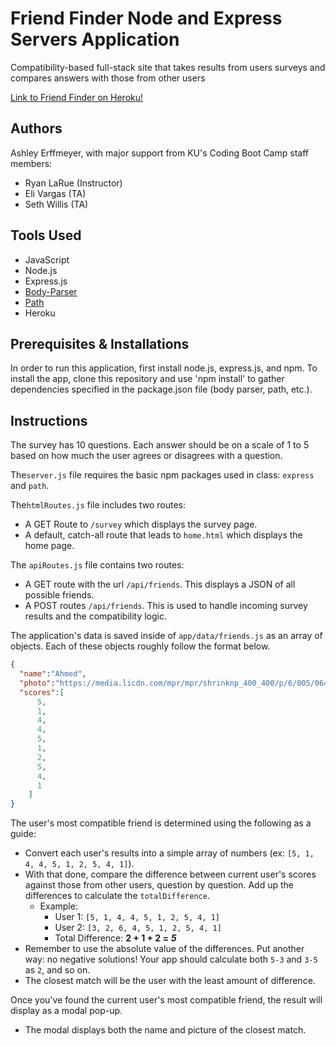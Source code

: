 # Friend Finder Node and Express Servers Application

Compatibility-based full-stack site that takes results from users surveys and compares answers with those from other users

[Link to Friend Finder on Heroku!](https://rocky-reef-72181.herokuapp.com/) 

## Authors
Ashley Erffmeyer, with major support from KU's Coding Boot Camp staff members:
* Ryan LaRue (Instructor)
* Eli Vargas (TA)
* Seth Willis (TA)

## Tools Used
* JavaScript
* Node.js
* Express.js
* [Body-Parser](https://www.npmjs.com/package/body-parser)
* [Path](https://www.npmjs.com/package/path)
* Heroku

## Prerequisites & Installations

In order to run this application, first install node.js, express.js, and npm. To install the app, clone this repository and use 'npm install' to gather dependencies specified in the package.json file (body parser, path, etc.).

## Instructions

The survey has 10 questions. Each answer should be on a scale of 1 to 5 based on how much the user agrees or disagrees with a question.

The`server.js` file requires the basic npm packages used in class: `express` and `path`.

The`htmlRoutes.js` file includes two routes:

   * A GET Route to `/survey` which displays the survey page.
   * A default, catch-all route that leads to `home.html` which displays the home page.

The `apiRoutes.js` file contains two routes:

   * A GET route with the url `/api/friends`. This displays a JSON of all possible friends.
   * A POST routes `/api/friends`. This is used to handle incoming survey results and the compatibility logic.

The application's data is saved inside of `app/data/friends.js` as an array of objects. Each of these objects roughly follow the format below.

```json
{
  "name":"Ahmed",
  "photo":"https://media.licdn.com/mpr/mpr/shrinknp_400_400/p/6/005/064/1bd/3435aa3.jpg",
  "scores":[
      5,
      1,
      4,
      4,
      5,
      1,
      2,
      5,
      4,
      1
    ]
}
```

The user's most compatible friend is determined using the following as a guide:

   * Convert each user's results into a simple array of numbers (ex: `[5, 1, 4, 4, 5, 1, 2, 5, 4, 1]`).
   * With that done, compare the difference between current user's scores against those from other users, question by question. Add up the differences to calculate the `totalDifference`.
     * Example:
       * User 1: `[5, 1, 4, 4, 5, 1, 2, 5, 4, 1]`
       * User 2: `[3, 2, 6, 4, 5, 1, 2, 5, 4, 1]`
       * Total Difference: **2 + 1 + 2 =** **_5_**
   * Remember to use the absolute value of the differences. Put another way: no negative solutions! Your app should calculate both `5-3` and `3-5` as `2`, and so on.
   * The closest match will be the user with the least amount of difference.

Once you've found the current user's most compatible friend, the result will display as a modal pop-up.
   * The modal displays both the name and picture of the closest match.


 